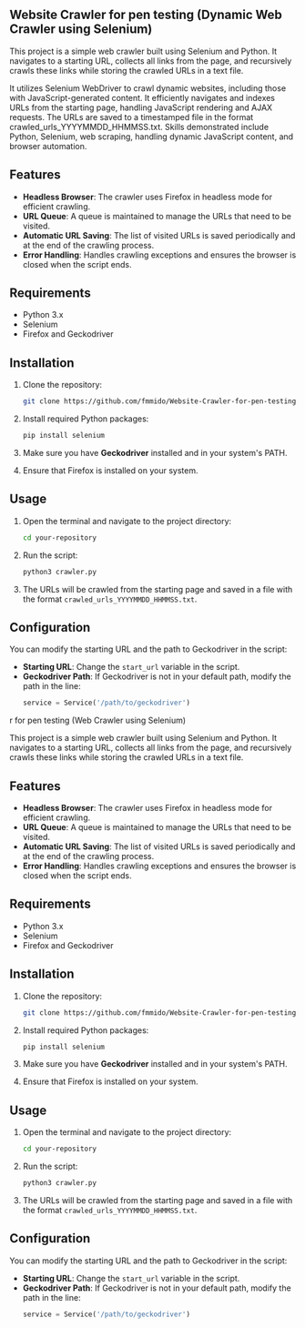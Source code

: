 ## Website Crawler for pen testing (Dynamic Web Crawler using Selenium)

This project is a simple web crawler built using Selenium and Python. It navigates to a starting URL, collects all links from the page, and recursively crawls these links while storing the crawled URLs in a text file.

It utilizes Selenium WebDriver to crawl dynamic websites, including those with JavaScript-generated content. It efficiently navigates and indexes URLs from the starting page, handling JavaScript rendering and AJAX requests. The URLs are saved to a timestamped file in the format crawled_urls_YYYYMMDD_HHMMSS.txt. Skills demonstrated include Python, Selenium, web scraping, handling dynamic JavaScript content, and browser automation.

## Features

- **Headless Browser**: The crawler uses Firefox in headless mode for efficient crawling.
- **URL Queue**: A queue is maintained to manage the URLs that need to be visited.
- **Automatic URL Saving**: The list of visited URLs is saved periodically and at the end of the crawling process.
- **Error Handling**: Handles crawling exceptions and ensures the browser is closed when the script ends.

## Requirements

- Python 3.x
- Selenium
- Firefox and Geckodriver

## Installation

1. Clone the repository:
    ```bash
    git clone https://github.com/fmmido/Website-Crawler-for-pen-testing.git
    ```

2. Install required Python packages:
    ```bash
    pip install selenium
    ```

3. Make sure you have **Geckodriver** installed and in your system's PATH.

4. Ensure that Firefox is installed on your system.

## Usage

1. Open the terminal and navigate to the project directory:
    ```bash
    cd your-repository
    ```

2. Run the script:
    ```bash
    python3 crawler.py
    ```

3. The URLs will be crawled from the starting page and saved in a file with the format `crawled_urls_YYYYMMDD_HHMMSS.txt`.

## Configuration

You can modify the starting URL and the path to Geckodriver in the script:
- **Starting URL**: Change the `start_url` variable in the script.
- **Geckodriver Path**: If Geckodriver is not in your default path, modify the path in the line:
  ```python
  service = Service('/path/to/geckodriver')
r for pen testing (Web Crawler using Selenium)

This project is a simple web crawler built using Selenium and Python. It navigates to a starting URL, collects all links from the page, and recursively crawls these links while storing the crawled URLs in a text file.

## Features

- **Headless Browser**: The crawler uses Firefox in headless mode for efficient crawling.
- **URL Queue**: A queue is maintained to manage the URLs that need to be visited.
- **Automatic URL Saving**: The list of visited URLs is saved periodically and at the end of the crawling process.
- **Error Handling**: Handles crawling exceptions and ensures the browser is closed when the script ends.

## Requirements

- Python 3.x
- Selenium
- Firefox and Geckodriver

## Installation

1. Clone the repository:
    ```bash
    git clone https://github.com/fmmido/Website-Crawler-for-pen-testing.git
    ```

2. Install required Python packages:
    ```bash
    pip install selenium
    ```

3. Make sure you have **Geckodriver** installed and in your system's PATH.

4. Ensure that Firefox is installed on your system.

## Usage

1. Open the terminal and navigate to the project directory:
    ```bash
    cd your-repository
    ```

2. Run the script:
    ```bash
    python3 crawler.py
    ```

3. The URLs will be crawled from the starting page and saved in a file with the format `crawled_urls_YYYYMMDD_HHMMSS.txt`.

## Configuration

You can modify the starting URL and the path to Geckodriver in the script:
- **Starting URL**: Change the `start_url` variable in the script.
- **Geckodriver Path**: If Geckodriver is not in your default path, modify the path in the line:
  ```python
  service = Service('/path/to/geckodriver')
